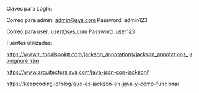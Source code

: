 Claves para LogIn:

  Correo para admin: admin@sys.com
  Password: admin123

  Correo para user: user@sys.com
  Password: user123

Fuentes utilizadas:

https://www.tutorialspoint.com/jackson_annotations/jackson_annotations_jsonignore.htm

https://www.arquitecturajava.com/java-json-con-jackson/

https://keepcoding.io/blog/que-es-jackson-en-java-y-como-funciona/

